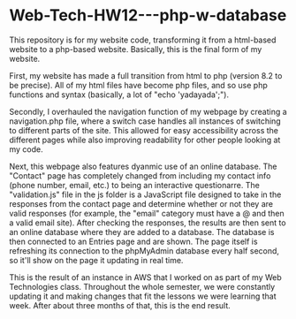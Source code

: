 # Web-Tech-HW12---php-w-database
This repository is for my website code, transforming it from a html-based website to a php-based website. Basically, this is the final form of my website.

First, my website has made a full transition from html to php (version 8.2 to be precise). All of my html files have become php files, and so use php functions and syntax (basically, a lot of "echo 'yadayada';").

Secondly, I overhauled the navigation function of my webpage by creating a navigation.php file, where a switch case handles all instances of switching to different parts of the site.
This allowed for easy accessibility across the different pages while also improving readability for other people looking at my code.

Next, this webpage also features dyanmic use of an online database. The "Contact" page has completely changed from including my contact info (phone number, email, etc.) to being an
interactive questionarre. The "validation.js" file in the js folder is a JavaScript file designed to take in the responses from the contact page and determine whether or not they are
valid responses (for example, the "email" category must have a @ and then a valid email site). After checking the responses, the results are then sent to an online database where they are
added to a database. The database is then connected to an Entries page and are shown. The page itself is refreshing its connection to the phpMyAdmin database every
half second, so it'll show on the page it updating in real time.

This is the result of an instance in AWS that I worked on as part of my Web Technologies class. Throughout the whole semester, we were constantly updating it and making
changes that fit the lessons we were learning that week. After about three months of that, this is the end result.
